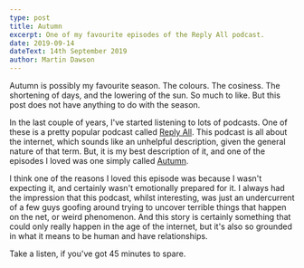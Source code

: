 ```yaml
---
type: post
title: Autumn
excerpt: One of my favourite episodes of the Reply All podcast.
date: 2019-09-14
dateText: 14th September 2019
author: Martin Dawson
---
```


Autumn is possibly my favourite season. The colours. The cosiness. The shortening of days, and the lowering of the sun. So much to like. But this post does not have anything to do with the season.

In the last couple of years, I've started listening to lots of podcasts. One of these is a pretty popular podcast called [Reply All](https://gimletmedia.com/shows/reply-all). This podcast is all about the internet, which sounds like an unhelpful description, given the general nature of that term. But, it is my best description of it, and one of the episodes I loved was one simply called [Autumn](https://gimletmedia.com/shows/reply-all/o2ho2j/129-autumn).

I think one of the reasons I loved this episode was because I wasn't expecting it, and certainly wasn't emotionally prepared for it. I always had the impression that this podcast, whilst interesting, was just an undercurrent of a few guys goofing around trying to uncover terrible things that happen on the net, or weird phenomenon. And this story is certainly something that could only really happen in the age of the internet, but it's also so grounded in what it means to be human and have relationships.

Take a listen, if you've got 45 minutes to spare. 
